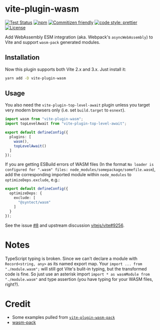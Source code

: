 # vite-plugin-wasm

[![Test Status](https://img.shields.io/github/workflow/status/Menci/vite-plugin-wasm/Test?style=flat-square)](https://github.com/Menci/vite-plugin-wasm/actions?query=workflow%3ATest)
[![npm](https://img.shields.io/npm/v/vite-plugin-wasm?style=flat-square)](https://www.npmjs.com/package/vite-plugin-wasm)
[![Commitizen friendly](https://img.shields.io/badge/commitizen-friendly-brightgreen.svg?style=flat-square)](http://commitizen.github.io/cz-cli/)
[![code style: prettier](https://img.shields.io/badge/code_style-prettier-ff69b4.svg?style=flat-square)](https://github.com/prettier/prettier)
[![License](https://img.shields.io/github/license/Menci/vite-plugin-wasm?style=flat-square)](LICENSE)

Add WebAssembly ESM integration (aka. Webpack's `asyncWebAssembly`) to Vite and support `wasm-pack` generated modules.

## Installation

Now this plugin supports both Vite 2.x and 3.x. Just install it:

```bash
yarn add -D vite-plugin-wasm
```

## Usage

You also need the `vite-plugin-top-level-await` plugin unless you target very modern browsers only (i.e. set `build.target` to `esnext`).

```typescript
import wasm from "vite-plugin-wasm";
import topLevelAwait from "vite-plugin-top-level-await";

export default defineConfig({
  plugins: [
    wasm(),
    topLevelAwait()
  ]
});
```

If you are getting ESBuild errors of WASM files (In the format `No loader is configured for ".wasm" files: node_modules/somepackage/somefile.wasm`), add the corresponding imported module within `node_modules` to `optimizeDeps.exclude`, e.g.:

```typescript
export default defineConfig({
  optimizeDeps: {
    exclude: [
      "@syntect/wasm"
    ]
  }
});
```

See the issue [#8](https://github.com/Menci/vite-plugin-wasm/issues/8) and upstream discussion [vitejs/vite#9256](https://github.com/vitejs/vite/discussions/9256).

# Notes

TypeScript typing is broken. Since we can't declare a module with `Record<string, any>` as its named export map. Your `import ... from "./module.wasm";` will still got Vite's bulit-in typing, but the transformed code is fine. So just use an asterisk import `import * as wasmModule from "./module.wasm"` and type assertion (you have typing for your WASM files, right?).

# Credit

- Some examples pulled from [`vite-plugin-wasm-pack`](https://github.com/nshen/vite-plugin-wasm-pack)
- [wasm-pack](https://rustwasm.github.io/docs/wasm-pack/introduction.html)